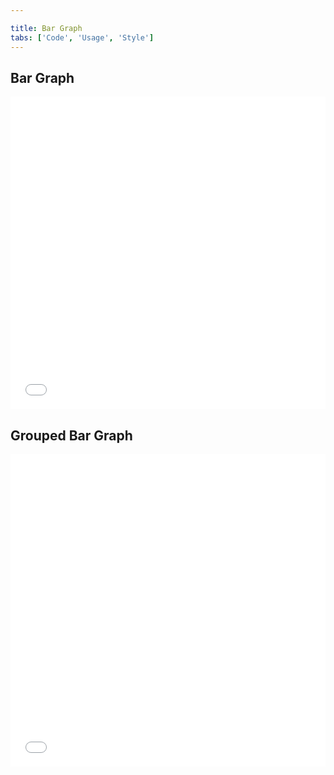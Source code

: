 ```yaml
---

title: Bar Graph
tabs: ['Code', 'Usage', 'Style']
---
```


<h2>Bar Graph</h2>
<grid-wrapper>
<iframe height='500' scrolling='no' title='Bar Graph' src='//codepen.io/team/carbon/embed/OzBKKN/?height=265&theme-id=30962default-tab=js,result&embed-version=2' frameborder='no' allowtransparency='true' allowfullscreen='true' style='width: 100%;'>See the Pen <a href='https://codepen.io/team/carbon/pen/OzBKKN/'>Bar Graph</a> by Carbon Design System (<a href='https://codepen.io/carbon'>@carbon</a>) on <a href='https://codepen.io'>CodePen</a>.
</iframe>
</grid-wrapper>

<h2>Grouped Bar Graph</h2>
<grid-wrapper>
<iframe height='500' scrolling='no' title='Grouped Bar Graph' src='//codepen.io/team/carbon/embed/QaJYpg/?height=265&theme-id=30962default-tab=js,result&embed-version=2' frameborder='no' allowtransparency='true' allowfullscreen='true' style='width: 100%;'>See the Pen <a href='https://codepen.io/team/carbon/pen/QaJYpg/'>Grouped Bar Graph</a> by Carbon Design System (<a href='https://codepen.io/carbon'>@carbon</a>) on <a href='https://codepen.io'>CodePen</a>.
</iframe>
</grid-wrapper>
